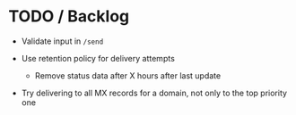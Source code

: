 # TODO / Backlog

 * Validate input in `/send`

 * Use retention policy for delivery attempts
   * Remove status data after X hours after last update

 * Try delivering to all MX records for a domain, not only to the top priority one
